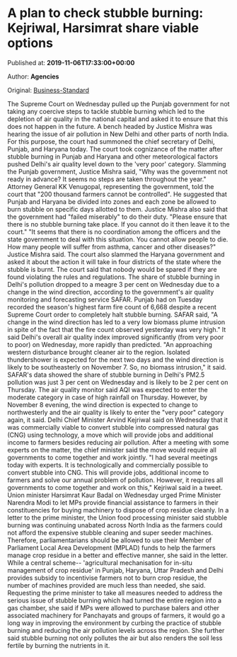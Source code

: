 
# A plan to check stubble burning: Kejriwal, Harsimrat share viable options

Published at: **2019-11-06T17:33:00+00:00**

Author: **Agencies**

Original: [Business-Standard](https://www.business-standard.com/article/current-affairs/a-plan-to-check-stubble-burning-kejriwal-harsimrat-share-viable-options-119110601907_1.html)

The Supreme Court on Wednesday pulled up the Punjab government for not taking any coercive steps to tackle stubble burning which led to the depletion of air quality in the national capital and asked it to ensure that this does not happen in the future.
A bench headed by Justice Mishra was hearing the issue of air pollution in New Delhi and other parts of north India. For this purpose, the court had summoned the chief secretary of Delhi, Punjab, and Haryana today.
The court took cognizance of the matter after stubble burning in Punjab and Haryana and other meteorological factors pushed Delhi's air quality level down to the 'very poor' category.
Slamming the Punjab government, Justice Mishra said, "Why was the government not ready in advance? It seems no steps are taken throughout the year."
Attorney General KK Venugopal, representing the government, told the court that "200 thousand farmers cannot be controlled". He suggested that Punjab and Haryana be divided into zones and each zone be allowed to burn stubble on specific days allotted to them.
Justice Mishra also said that the government had "failed miserably" to do their duty.
"Please ensure that there is no stubble burning take place. If you cannot do it then leave it to the court."
"It seems that there is no coordination among the officers and the state government to deal with this situation. You cannot allow people to die. How many people will suffer from asthma, cancer and other diseases?" Justice Mishra said.
The court also slammed the Haryana government and asked it about the action it will take in four districts of the state where the stubble is burnt.
The court said that nobody would be spared if they are found violating the rules and regulations.
The share of stubble burning in Delhi's pollution dropped to a meagre 3 per cent on Wednesday due to a change in the wind direction, according to the government's air quality monitoring and forecasting service SAFAR.
Punjab had on Tuesday recorded the season's highest farm fire count of 6,668 despite a recent Supreme Court order to completely halt stubble burning.
SAFAR said, "A change in the wind direction has led to a very low biomass plume intrusion in spite of the fact that the fire count observed yesterday was very high."
It said Delhi's overall air quality index improved significantly (from very poor to poor) on Wednesday, more rapidly than predicted.
"An approaching western disturbance brought cleaner air to the region. Isolated thundershower is expected for the next two days and the wind direction is likely to be southeasterly on November 7. So, no biomass intrusion," it said.
SAFAR's data showed the share of stubble burning in Delhi's PM2.5 pollution was just 3 per cent on Wednesday and is likely to be 2 per cent on Thursday.
The air quality monitor said AQI was expected to enter the moderate category in case of high rainfall on Thursday.
However, by November 8 evening, the wind direction is expected to change to northwesterly and the air quality is likely to enter the "very poor" category again, it said.
Delhi Chief Minister Arvind Kejriwal said on Wednesday that it was commercially viable to convert stubble into compressed natural gas (CNG) using technology, a move which will provide jobs and additional income to farmers besides reducing air pollution.
After a meeting with some experts on the matter, the chief minister said the move would require all governments to come together and work jointly.
"I had several meetings today with experts. It is technologically and commercially possible to convert stubble into CNG. This will provide jobs, additional income to farmers and solve our annual problem of pollution. However, it requires all governments to come together and work on this," Kejriwal said in a tweet.
Union minister Harsimrat Kaur Badal on Wednesday urged Prime Minister Narendra Modi to let MPs provide financial assistance to farmers in their constituencies for buying machinery to dispose of crop residue cleanly.
In a letter to the prime minister, the Union food processing minister said stubble burning was continuing unabated across North India as the farmers could not afford the expensive stubble cleaning and super seeder machines.
Therefore, parliamentarians should be allowed to use their Member of Parliament Local Area Development (MPLAD) funds to help the farmers manage crop residue in a better and effective manner, she said in the letter.
While a central scheme-- 'agricultural mechanisation for in-situ management of crop residue' in Punjab, Haryana, Uttar Pradesh and Delhi provides subsidy to incentivise farmers not to burn crop residue, the number of machines provided are much less than needed, she said.
Requesting the prime minister to take all measures needed to address the serious issue of stubble burning which had turned the entire region into a gas chamber, she said if MPs were allowed to purchase balers and other associated machinery for Panchayats and groups of farmers, it would go a long way in improving the environment by curbing the practice of stubble burning and reducing the air pollution levels across the region.
She further said stubble burning not only pollutes the air but also renders the soil less fertile by burning the nutrients in it.
